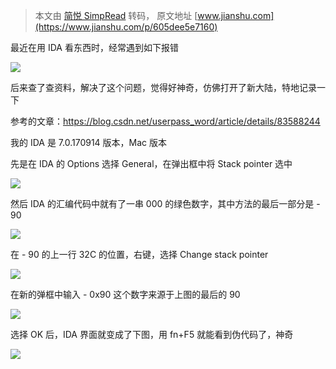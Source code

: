 > 本文由 [简悦 SimpRead](http://ksria.com/simpread/) 转码， 原文地址 [www.jianshu.com](https://www.jianshu.com/p/605dee5e7160)

最近在用 IDA 看东西时，经常遇到如下报错

![](http://upload-images.jianshu.io/upload_images/2570919-1342d092da224cdf.png)

后来查了查资料，解决了这个问题，觉得好神奇，仿佛打开了新大陆，特地记录一下

参考的文章：https://blog.csdn.net/userpass_word/article/details/83588244

我的 IDA 是 7.0.170914 版本，Mac 版本

先是在 IDA 的 Options 选择 General，在弹出框中将 Stack pointer 选中

![](http://upload-images.jianshu.io/upload_images/2570919-790887593e57bf7f.png)

然后 IDA 的汇编代码中就有了一串 000 的绿色数字，其中方法的最后一部分是 - 90

![](http://upload-images.jianshu.io/upload_images/2570919-b6b11418eeefc02a.png)

在 - 90 的上一行 32C 的位置，右键，选择 Change stack pointer

![](http://upload-images.jianshu.io/upload_images/2570919-df648c6d90f81e87.png)

在新的弹框中输入 - 0x90 这个数字来源于上图的最后的 90

![](http://upload-images.jianshu.io/upload_images/2570919-d93eba5b5d98792b.png)

选择 OK 后，IDA 界面就变成了下图，用 fn+F5 就能看到伪代码了，神奇

![](http://upload-images.jianshu.io/upload_images/2570919-d1c57a37e495ec55.png)